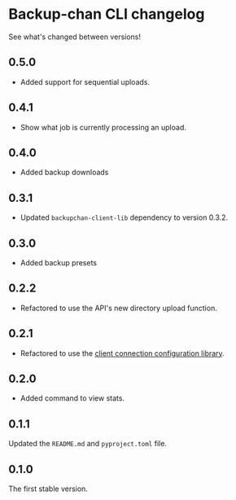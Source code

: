 # Backup-chan CLI changelog

See what's changed between versions!

## 0.5.0

* Added support for sequential uploads.

## 0.4.1

* Show what job is currently processing an upload.

## 0.4.0

* Added backup downloads

## 0.3.1

* Updated `backupchan-client-lib` dependency to version 0.3.2.

## 0.3.0

* Added backup presets

## 0.2.2

* Refactored to use the API's new directory upload function.

## 0.2.1

* Refactored to use the [client connection configuration library](https://github.com/Backupchan/client-config).

## 0.2.0

* Added command to view stats.

## 0.1.1

Updated the `README.md` and `pyproject.toml` file.

## 0.1.0

The first stable version.
